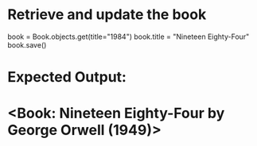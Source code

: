 # Retrieve and update the book
book = Book.objects.get(title="1984")
book.title = "Nineteen Eighty-Four"
book.save()

# Expected Output:
# <Book: Nineteen Eighty-Four by George Orwell (1949)>
